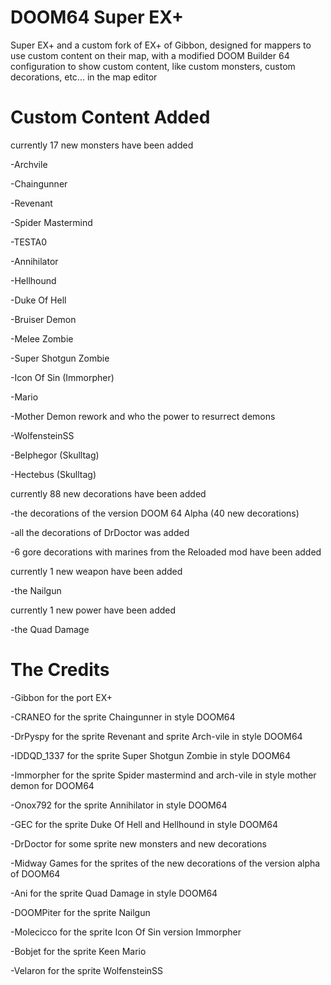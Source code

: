 # DOOM64 Super EX+
Super EX+ and a custom fork of  EX+ of Gibbon, designed for mappers to use custom content on their map, with a modified DOOM Builder 64 configuration to show custom content, like custom monsters, custom decorations, etc... in the map editor

# Custom Content Added
currently 17 new monsters have been added

-Archvile

-Chaingunner

-Revenant

-Spider Mastermind

-TESTA0

-Annihilator 

-Hellhound

-Duke Of Hell

-Bruiser Demon

-Melee Zombie

-Super Shotgun Zombie

-Icon Of Sin (Immorpher)

-Mario

-Mother Demon rework and who the power to resurrect demons

-WolfensteinSS

-Belphegor (Skulltag)

-Hectebus (Skulltag)

currently 88 new decorations have been added

-the decorations of the version DOOM 64 Alpha (40 new decorations)

-all the decorations of DrDoctor was added

-6 gore decorations with marines from the Reloaded mod have been added

currently 1 new weapon have been added

-the Nailgun

currently 1 new power have been added

-the Quad Damage

# The Credits
-Gibbon for the port EX+

-CRANEO for the sprite Chaingunner  in style DOOM64 

-DrPyspy for the sprite Revenant and sprite Arch-vile in style DOOM64  

-IDDQD_1337 for the sprite Super Shotgun Zombie in style DOOM64

-Immorpher for the sprite Spider mastermind and arch-vile in style mother demon for DOOM64

-Onox792 for the sprite Annihilator in style DOOM64

-GEC for the sprite Duke Of Hell and Hellhound in style DOOM64

-DrDoctor for some sprite new monsters and new decorations

-Midway Games for the sprites of the new decorations of the version alpha of DOOM64

-Ani for the sprite Quad Damage in style DOOM64

-DOOMPiter for the sprite Nailgun 

-Molecicco for the sprite Icon Of Sin version Immorpher

-Bobjet for the sprite Keen Mario

-Velaron for the sprite WolfensteinSS